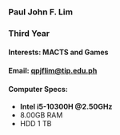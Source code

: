 ### Paul John F. Lim
### Third Year
#### Interests: MACTS and Games
#### Email: [qpjflim@tip.edu.ph](mailto:qpjflim@tip.edu.ph)
#### Computer Specs:  
  * **Intel i5-10300H @2.50GHz**  
  * 8.00GB RAM   
  * HDD 1 TB
